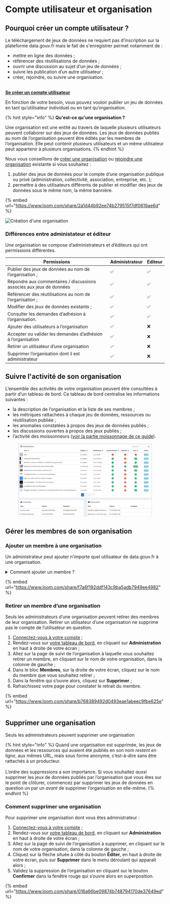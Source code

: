 # Compte utilisateur et organisation

## Pourquoi créer un compte utilisateur ?  <a href="#creer-un-compte-utilisateur" id="creer-un-compte-utilisateur"></a>

Le téléchargement de jeux de données ne requiert pas d’inscription sur la plateforme data.gouv.fr mais le fait de s'enregistrer permet notamment de :&#x20;

* mettre en ligne des données ;
* référencer des réutilisations de données ;
* ouvrir une discussion au sujet d’un jeu de données ;
* suivre les publication d’un autre utilisateur ;
* créer, rejoindre, ou suivre une organisation.

\
[**Se créer un compte utilisateur**](https://www.data.gouv.fr/fr/register?next=%2Ffr%2Fregister)





En fonction de votre besoin, vous pouvez vouloir publier un jeu de données en tant qu’utilisateur individuel ou en tant qu’organisation.

{% hint style="info" %}
**Qu'est-ce qu'une organisation ?**

Une organisation est une entité au travers de laquelle plusieurs utilisateurs peuvent collaborer sur des jeux de données. Les jeux de données publiés au nom de l’organisation peuvent être édités par les membres de l’organisation. Elle peut contenir plusieurs utilisateurs et un même utilisateur peut appartenir à plusieurs organisations.
{% endhint %}

Nous vous conseillons de [créer une organisation](https://doc.data.gouv.fr/organisations/creer-une-organisation/) ou [rejoindre une organisation](https://doc.data.gouv.fr/organisations/creer-une-organisation/) existante si vous souhaitez :

1. publier des jeux de données pour le compte d’une organisation publique ou privé (administration, collectivité, association, entreprise, etc. );
2. permettre à des utilisateurs différents de publier et modifier des jeux de données sous le même nom, la même bannière.



{% embed url="https://www.loom.com/share/2a1d44b92ee74b279515f7df0619ae6d" %}



![Création d'une organisation](https://guides.etalab.gouv.fr/assets/img/ajouter\_organisation.068fcc85.jpg)



### Différences entre administateur et éditeur

Une organisation se compose d’administrateurs et d’éditeurs qui ont permissions différentes.

| Permissions                                                          | Administrateur | Editeur |
| -------------------------------------------------------------------- | -------------- | ------- |
| Publier des jeux de données au nom de l’organisation ;               | ✅              | ✅       |
| Répondre aux commentaires / discussions associés aux jeux de données | ✅              | ✅       |
| Référencer des réutilisations au nom de l’organisation ;             | ✅              | ✅       |
| Modifier des jeux de données existants ;                             | ✅              | ✅       |
| Consulter les demandes d’adhésion à l’organisation.                  | ✅              | ✅       |
| Ajouter des utilisateurs à l’organisation                            | ✅              | ❌       |
| Accepter ou valider les demandes d’adhésion à l’organisation         | ✅              | ❌       |
| Retirer un utilisateur d’une organisation                            | ✅              | ❌       |
| Supprimer l’organisation dont il est administrateur                  | ✅              | ❌       |



## Suivre l'activité de son organisation

L’ensemble des activités de votre organisation peuvent être consultées à partir d’un tableau de bord. Ce tableau de bord centralise les informations suivantes :

* la description de l’organisation et la liste de ses membres ;
* les métriques rattachées à chaque jeu de données, ressources ou réutilisation publiée ;
* les anomalies constatées à propos des jeux de données publiés ;
* les discussions ouvertes à propos des jeux publiés ;
* l’activité des moissonneurs ([voir la partie moissonnage de ce guide](https://guides.etalab.gouv.fr/data.gouv.fr/3-publier-un-jeu-de-donnees.html#publier-un-catalogue-de-donn%C3%A9es-existant-par-moissonnage)).

<figure><img src="../.gitbook/assets/image.png" alt=""><figcaption></figcaption></figure>

## &#x20;<a href="#ajouter-un-utilisateur-a-une-organisation" id="ajouter-un-utilisateur-a-une-organisation"></a>

## &#x20;<a href="#ajouter-un-utilisateur-a-une-organisation" id="ajouter-un-utilisateur-a-une-organisation"></a>

## Gérer les membres de son organisation <a href="#ajouter-un-utilisateur-a-une-organisation" id="ajouter-un-utilisateur-a-une-organisation"></a>

### Ajouter un membre à une organisation <a href="#ajouter-un-utilisateur-a-une-organisation" id="ajouter-un-utilisateur-a-une-organisation"></a>

Un administrateur peut ajouter n’importe quel utilisateur de data.gouv.fr à une organisation.

<details>

<summary>Comment ajouter un membre ?</summary>

1. [Connectez-vous à votre compte](https://www.data.gouv.fr/fr/login) ;
2. Rendez-vous sur [votre tableau de bord](https://www.data.gouv.fr/fr/admin/), en cliquant sur **Administration** en haut à droite de votre écran ;
3. Allez sur la page de suivi de l’organisation à laquelle vous souhaitez ajouter un membre, en cliquant sur le nom de votre organisation, dans la colonne de gauche ;
4. Dans le bloc **Membres**, sur la droite de votre écran, cliquez sur le bouton **Ajouter** ;
5. Saisissez le prénom et le nom de l’utilisateur à ajouter, puis sélectionnez-le quand vous le voyez apparaître dans la liste ;
6. Définissez le niveau de permission que vous souhaitez accorder à ce nouveau membre, en le faisant **Admin** (administrateur) ou **Editor** (éditeur) ;
7. Cliquez sur le bouton **Valider** pour valider l’ajout du membre.

</details>

{% embed url="https://www.loom.com/share/f7a6f192ddf143c9ba5adb7949ee4982" %}



### Retirer un membre d’une organisation <a href="#retirer-un-utilisateur-dune-organisation" id="retirer-un-utilisateur-dune-organisation"></a>

Seuls les administrateurs d’une organisation peuvent retirer des membres de leur organisation. Retirer un utilisateur d’une organisation ne supprime pas le compte de l’utilisateur en question.&#x20;

1. [Connectez-vous à votre compte](https://www.data.gouv.fr/fr/login) ;
2. Rendez-vous sur [votre tableau de bord](https://www.data.gouv.fr/fr/admin/), en cliquant sur **Administration** en haut à droite de votre écran ;
3. Allez sur la page de suivi de l’organisation à laquelle vous souhaitez retirer un membre, en cliquant sur le nom de votre organisation, dans la colonne de gauche ;
4. Dans le bloc **Membres**, sur la droite de votre écran, cliquez sur le nom du membre que vous souhaitez retirer ;
5. Dans la fenêtre qui s’ouvre alors, cliquez sur **Supprimer** ;
6. Rafraichissez votre page pour constater le retrait du membre.

{% embed url="https://www.loom.com/share/b768389492d0493eae1abeec9fbe625e" %}

## Supprimer une organisation <a href="#supprimer-une-organisation" id="supprimer-une-organisation"></a>

Seuls les administrateurs peuvent supprimer une organisation

{% hint style="info" %}
Quand une organisation est supprimée, les jeux de données et les ressources qui avaient été publiés en son nom _restent en ligne_, aux mêmes URL, mais sous forme anonyme, c’est-à-dire sans être rattachés à un producteur.\
\
L’ordre des suppressions a son importance. Si vous souhaitez _aussi_ supprimer les jeux de données publiés par l’organisation que vous êtes sur le point de clôturer, commencez par supprimer les jeux de données en question un par un _avant_ de supprimer l’organisation en elle-même.
{% endhint %}

### Comment supprimer une organisation <a href="#comment-supprimer-une-organisation" id="comment-supprimer-une-organisation"></a>

Pour supprimer une organisation dont vous êtes administrateur :

1. [Connectez-vous à votre compte](https://www.data.gouv.fr/fr/login) ;
2. Rendez-vous sur [votre tableau de bord](https://www.data.gouv.fr/fr/admin/), en cliquant sur **Administration** en haut à droite de votre écran ;
3. Allez sur la page de suivi de l’organisation à supprimer, en cliquant sur le nom de votre organisation, dans la colonne de gauche ;
4. Cliquez sur la flèche située à côté du bouton **Éditer**, en haut à droite de votre écran, puis sur **Supprimer** dans le menu déroulant qui apparaît alors ;
5. Validez la suppression de l’organisation en cliquant sur le bouton **Confirmer** dans la fenêtre rouge qui s’ouvre alors en superposition.

{% embed url="https://www.loom.com/share/016a66be09874b748794170de37649ed" %}


